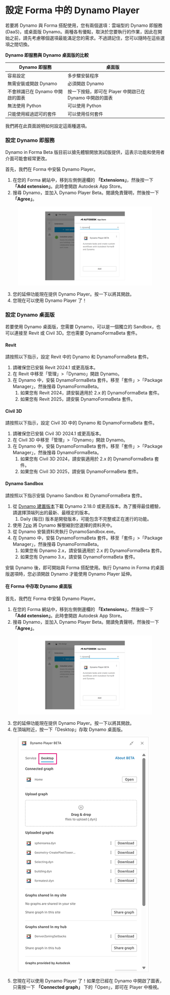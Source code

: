 # 設定 Forma 中的 Dynamo Player

若要將 Dynamo 與 Forma 搭配使用，您有兩個選項：雲端型的 Dynamo 即服務 (DaaS)，或桌面版 Dynamo。兩種各有優點，取決於您要執行的作業，因此在開始之前，請先考慮哪個選項最能滿足您的需求。不過請記住，您可以隨時在這些選項之間切換。

**Dynamo 即服務與 Dynamo 桌面版的比較**

<table><thead><tr><th>Dynamo 即服務</th><th>桌面版</th><th data-hidden></th></tr></thead><tbody><tr><td>容易設定</td><td>多步驟安裝程序</td><td></td></tr><tr><td>無需安裝或開啟 Dynamo</td><td>必須開啟 Dynamo</td><td></td></tr><tr><td>不會辨識已在 Dynamo 中開啟的圖表</td><td>按一下按鈕，即可在 Player 中開啟已在 Dynamo 中開啟的圖表</td><td></td></tr><tr><td>無法使用 Python</td><td>可以使用 Python</td><td></td></tr><tr><td>只能使用經過認可的套件</td><td>可以使用任何套件</td><td></td></tr></tbody></table>

我們將在此頁面說明如何設定這兩種選項。

### 設定 Dynamo 即服務

Dynamo in Forma Beta 版目前以搶先體驗開放測試版提供，這表示功能和使用者介面可能會經常更改。

首先，我們在 Forma 中安裝 Dynamo Player。

1. 在您的 Forma 網站中，移到左側側邊欄的 **「Extensions」**，然後按一下 **「Add extension」**。此時會開啟 Autodesk App Store。
2. 搜尋 Dynamo，並加入 Dynamo Player Beta。閱讀免責聲明，然後按一下 **「Agree」**。

<figure><img src="../.gitbook/assets/install-player.png" alt=""><figcaption></figcaption></figure>

3. 您的延伸功能現在提供 Dynamo Player。按一下以將其開啟。
4. 您現在可以使用 Dynamo Player 了！

### 設定 Dynamo 桌面版

若要使用 Dynamo 桌面版，您需要 Dynamo，可以是一個獨立的 Sandbox，也可以連接至 Revit 或 Civil 3D。您也需要 DynamoFormaBeta 套件。

#### Revit

請按照以下指示，設定 Revit 中的 Dynamo 和 DynamoFormaBeta 套件。

1. 請確保您已安裝 Revit 2024.1 或更高版本。
2. 在 Revit 中移至「管理」>「Dynamo」開啟 Dynamo。
3. 在 Dynamo 中，安裝 DynamoFormaBeta 套件。移至「套件」>「Package Manager」，然後搜尋 DynamoFormaBeta。
   1. 如果您有 Revit 2024，請安裝適用於 2.x 的 DynamoFormaBeta 套件。
   2. 如果您有 Revit 2025，請安裝 DynamoFormaBeta 套件。

#### Civil 3D

請按照以下指示，設定 Civil 3D 中的 Dynamo 和 DynamoFormaBeta 套件。

1. 請確保您已安裝 Civil 3D 2024.1 或更高版本。
2. 在 Civil 3D 中移至「管理」>「Dynamo」開啟 Dynamo。
3. 在 Dynamo 中，安裝 DynamoFormaBeta 套件。移至「套件」>「Package Manager」，然後搜尋 DynamoFormaBeta。
   1. 如果您有 Civil 3D 2024，請安裝適用於 2.x 的 DynamoFormaBeta 套件。
   2. 如果您有 Civil 3D 2025，請安裝 DynamoFormaBeta 套件。

#### Dynamo Sandbox

請按照以下指示安裝 Dynamo Sandbox 和 DynamoFormaBeta 套件。

1. 從 [Dynamo 建置版本](https://dynamobuilds.com/)下載 Dynamo 2.18.0 或更高版本。為了獲得最佳體驗，請選擇頂端列出的最新、最穩定的版本。
   1. Daily (每日) 版本是開發版本，可能包含不完整或正在進行的功能。
2. 使用 [7zip](https://www.developershome.com/7-zip/) 將 Dynamo 解壓縮到您選擇的資料夾中。
3. 從 Dynamo 安裝資料夾執行 DynamoSandbox.exe。
4. 在 Dynamo 中，安裝 DynamoFormaBeta 套件。移至「套件」>「Package Manager」，然後搜尋 DynamoFormaBeta。
   1. 如果您有 Dynamo 2.x，請安裝適用於 2.x 的 DynamoFormaBeta 套件。
   2. 如果您有 Dynamo 3.x，請安裝 DynamoFormaBeta 套件。

安裝 Dynamo 後，即可開始與 Forma 搭配使用。執行 Dynamo in Forma 的桌面版選項時，您必須開啟 Dynamo 才能使用 Dynamo Player 延伸。

#### 在 Forma 中存取 Dynamo 桌面版

首先，我們在 Forma 中安裝 Dynamo Player。

1. 在您的 Forma 網站中，移到左側側邊欄的 **「Extensions」**，然後按一下 **「Add extension」**。此時會開啟 Autodesk App Store。
2. 搜尋 Dynamo，並加入 Dynamo Player Beta。閱讀免責聲明，然後按一下 **「Agree」**。

<figure><img src="../.gitbook/assets/install-player.png" alt=""><figcaption></figcaption></figure>

3. 您的延伸功能現在提供 Dynamo Player。按一下以將其開啟。
4. 在頂端附近，按一下「Desktop」存取 Dynamo 桌面版。

<figure><img src="../.gitbook/assets/dynamo-desktop.png" alt=""><figcaption></figcaption></figure>

5. 您現在可以使用 Dynamo Player 了！如果您已經在 Dynamo 中開啟了圖表，只需按一下 **「Connected graph」** 下的「Open」，即可在 Player 中檢視。
